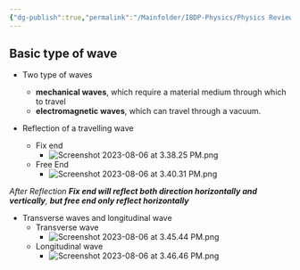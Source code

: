 ```yaml
---
{"dg-publish":true,"permalink":"/Mainfolder/IBDP-Physics/Physics Review/Topics/Travelling waves/"}
---
```


## Basic type of wave
- Two type of waves
	- **mechanical waves**, which require a material medium through which to travel
	- **electromagnetic waves**, which can travel through a vacuum.

- Reflection of a travelling wave
	- Fix end 
		- ![Screenshot 2023-08-06 at 3.38.25 PM.png](/img/user/%E9%99%84%E4%BB%B6/Screenshot%202023-08-06%20at%203.38.25%20PM.png)
	- Free End
		- ![Screenshot 2023-08-06 at 3.40.31 PM.png](/img/user/%E9%99%84%E4%BB%B6/Screenshot%202023-08-06%20at%203.40.31%20PM.png)

*After Reflection **Fix end will reflect both direction horizontally and vertically**, **but free end only reflect horizontally***

- Transverse waves and longitudinal wave
	- Transverse wave
		- ![Screenshot 2023-08-06 at 3.45.44 PM.png](/img/user/%E9%99%84%E4%BB%B6/Screenshot%202023-08-06%20at%203.45.44%20PM.png)
	- Longitudinal wave
		- ![Screenshot 2023-08-06 at 3.46.46 PM.png](/img/user/%E9%99%84%E4%BB%B6/Screenshot%202023-08-06%20at%203.46.46%20PM.png)

